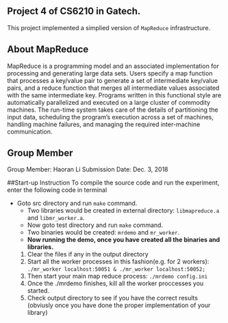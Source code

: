 ## Project 4 of CS6210 in Gatech.

This project implemented a simplied version of `MapReduce` infrastructure.

## About MapReduce

MapReduce is a programming model and an associated implementation for processing and generating large data sets. Users specify a map function that processes a key/value pair to generate a set of intermediate key/value pairs, and a reduce function that merges all intermediate values associated with the same intermediate key. Programs written in this functional style are automatically parallelized and executed on a large cluster of commodity machines. The run-time system takes care of the details of partitioning the input data, scheduling the program’s execution across a set of machines, handling machine failures, and managing the required inter-machine communication.

## Group Member

Group Member: Haoran Li
Submission Date: Dec. 3, 2018

##Start-up Instruction
To compile the source code and run the experiment, enter the following code in terminal

- Goto src directory and run `make` command.
  - Two libraries would be created in external directory: `libmapreduce.a` and `libmr_worker.a`.
  - Now goto test directory and run `make` command.
  - Two binaries would be created: `mrdemo` and `mr_worker`.
  - **Now running the demo, once you have created all the binaries and libraries.**
   1. Clear the files if any in the output directory
   2. Start all the worker processes in this fashion(e.g. for 2 workers): `./mr_worker localhost:50051 & ./mr_worker localhost:50052;`
   3. Then start your main map reduce process: `./mrdemo config.ini`
   4. Once the ./mrdemo finishes, kill all the worker proccesses you started.
   5. Check output directory to see if you have the correct results (obviusly once you have done the proper implementation of your library)